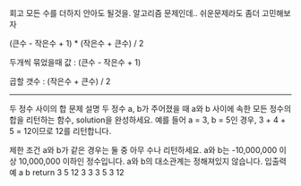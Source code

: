 회고
모든 수를 더하지 안아도 될것을. 알고리즘 문제인데..
쉬운문제라도 좀더 고민해보자

(큰수 - 작은수 + 1) * (작은수 + 큰수) / 2

두개씩 묶었을때 값 : (큰수 - 작은수 + 1)

곱할 갯수 : (작은수 + 큰수) / 2

-------------


두 정수 사이의 합
문제 설명
두 정수 a, b가 주어졌을 때 a와 b 사이에 속한 모든 정수의 합을 리턴하는 함수, solution을 완성하세요. 
예를 들어 a = 3, b = 5인 경우, 3 + 4 + 5 = 12이므로 12를 리턴합니다.

제한 조건
a와 b가 같은 경우는 둘 중 아무 수나 리턴하세요.
a와 b는 -10,000,000 이상 10,000,000 이하인 정수입니다.
a와 b의 대소관계는 정해져있지 않습니다.
입출력 예
a	b	return
3	5	12
3	3	3
5	3	12